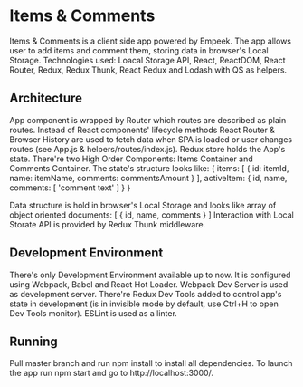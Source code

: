 # Items & Comments

Items & Comments is a client side app powered by Empeek. The app allows user to add items and comment them, storing data in browser's
Local Storage.
Technologies used: Loacal Storage API, React, ReactDOM, React Router, Redux, Redux Thunk, React Redux and Lodash with QS as helpers.

## Architecture

App component is wrapped by Router which routes are described as plain routes. Instead of React components' lifecycle methods React Router & Browser History are used to fetch data when SPA is loaded or user changes routes (see App.js & helpers/routes/index.js). 
Redux store holds the App's state. There're two High Order Components: Items Container and Comments Container. The state's structure looks like:
{
    items: [
        {
            id: itemId,
            name: itemName,
            comments: commentsAmount
        }
    ],
    activeItem: {
        id,
        name,
        comments: [
            'comment text'
        ]
    }
}

Data structure is hold in browser's Local Storage and looks like array of object oriented documents:
[
    {
        id,
        name,
        comments
    }
]
Interaction with Local Storate API is provided by Redux Thunk middleware.

## Development Environment

There's only Development Environment available up to now. It is configured using Webpack, Babel and React Hot Loader.
Webpack Dev Server is used as development server. There're Redux Dev Tools added to control app's state in development
(is in invisible mode by default, use Ctrl+H to open Dev Tools monitor). ESLint is used as a linter.

## Running

Pull master branch and run npm install to install all dependencies.
To launch the app run npm start and go to http://localhost:3000/.
